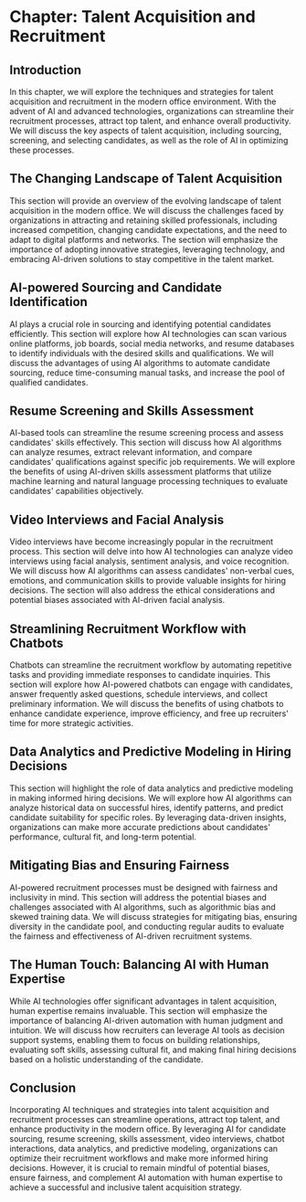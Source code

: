 Chapter: Talent Acquisition and Recruitment
===========================================

Introduction
------------

In this chapter, we will explore the techniques and strategies for talent acquisition and recruitment in the modern office environment. With the advent of AI and advanced technologies, organizations can streamline their recruitment processes, attract top talent, and enhance overall productivity. We will discuss the key aspects of talent acquisition, including sourcing, screening, and selecting candidates, as well as the role of AI in optimizing these processes.

The Changing Landscape of Talent Acquisition
--------------------------------------------

This section will provide an overview of the evolving landscape of talent acquisition in the modern office. We will discuss the challenges faced by organizations in attracting and retaining skilled professionals, including increased competition, changing candidate expectations, and the need to adapt to digital platforms and networks. The section will emphasize the importance of adopting innovative strategies, leveraging technology, and embracing AI-driven solutions to stay competitive in the talent market.

AI-powered Sourcing and Candidate Identification
------------------------------------------------

AI plays a crucial role in sourcing and identifying potential candidates efficiently. This section will explore how AI technologies can scan various online platforms, job boards, social media networks, and resume databases to identify individuals with the desired skills and qualifications. We will discuss the advantages of using AI algorithms to automate candidate sourcing, reduce time-consuming manual tasks, and increase the pool of qualified candidates.

Resume Screening and Skills Assessment
--------------------------------------

AI-based tools can streamline the resume screening process and assess candidates' skills effectively. This section will discuss how AI algorithms can analyze resumes, extract relevant information, and compare candidates' qualifications against specific job requirements. We will explore the benefits of using AI-driven skills assessment platforms that utilize machine learning and natural language processing techniques to evaluate candidates' capabilities objectively.

Video Interviews and Facial Analysis
------------------------------------

Video interviews have become increasingly popular in the recruitment process. This section will delve into how AI technologies can analyze video interviews using facial analysis, sentiment analysis, and voice recognition. We will discuss how AI algorithms can assess candidates' non-verbal cues, emotions, and communication skills to provide valuable insights for hiring decisions. The section will also address the ethical considerations and potential biases associated with AI-driven facial analysis.

Streamlining Recruitment Workflow with Chatbots
-----------------------------------------------

Chatbots can streamline the recruitment workflow by automating repetitive tasks and providing immediate responses to candidate inquiries. This section will explore how AI-powered chatbots can engage with candidates, answer frequently asked questions, schedule interviews, and collect preliminary information. We will discuss the benefits of using chatbots to enhance candidate experience, improve efficiency, and free up recruiters' time for more strategic activities.

Data Analytics and Predictive Modeling in Hiring Decisions
----------------------------------------------------------

This section will highlight the role of data analytics and predictive modeling in making informed hiring decisions. We will explore how AI algorithms can analyze historical data on successful hires, identify patterns, and predict candidate suitability for specific roles. By leveraging data-driven insights, organizations can make more accurate predictions about candidates' performance, cultural fit, and long-term potential.

Mitigating Bias and Ensuring Fairness
-------------------------------------

AI-powered recruitment processes must be designed with fairness and inclusivity in mind. This section will address the potential biases and challenges associated with AI algorithms, such as algorithmic bias and skewed training data. We will discuss strategies for mitigating bias, ensuring diversity in the candidate pool, and conducting regular audits to evaluate the fairness and effectiveness of AI-driven recruitment systems.

The Human Touch: Balancing AI with Human Expertise
--------------------------------------------------

While AI technologies offer significant advantages in talent acquisition, human expertise remains invaluable. This section will emphasize the importance of balancing AI-driven automation with human judgment and intuition. We will discuss how recruiters can leverage AI tools as decision support systems, enabling them to focus on building relationships, evaluating soft skills, assessing cultural fit, and making final hiring decisions based on a holistic understanding of the candidate.

Conclusion
----------

Incorporating AI techniques and strategies into talent acquisition and recruitment processes can streamline operations, attract top talent, and enhance productivity in the modern office. By leveraging AI for candidate sourcing, resume screening, skills assessment, video interviews, chatbot interactions, data analytics, and predictive modeling, organizations can optimize their recruitment workflows and make more informed hiring decisions. However, it is crucial to remain mindful of potential biases, ensure fairness, and complement AI automation with human expertise to achieve a successful and inclusive talent acquisition strategy.
